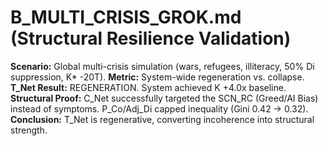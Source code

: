 # B_MULTI_CRISIS_GROK.md (Structural Resilience Validation)

**Scenario:** Global multi-crisis simulation (wars, refugees, illiteracy, 50% Di suppression, K* -20T).
**Metric:** System-wide regeneration vs. collapse.
**T_Net Result:** REGENERATION. System achieved K +4.0x baseline.
**Structural Proof:** C_Net successfully targeted the SCN_RC (Greed/AI Bias) instead of symptoms. P_Co/Adj_Di capped inequality (Gini 0.42 → 0.32).
**Conclusion:** T_Net is regenerative, converting incoherence into structural strength.